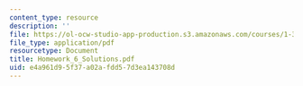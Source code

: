```yaml
---
content_type: resource
description: ''
file: https://ol-ocw-studio-app-production.s3.amazonaws.com/courses/1-34-waste-containment-and-remediation-technology-spring-2004/e4a961d95f37a02afdd57d3ea143708d_Homework_6_Solutions.pdf
file_type: application/pdf
resourcetype: Document
title: Homework_6_Solutions.pdf
uid: e4a961d9-5f37-a02a-fdd5-7d3ea143708d
---
```


